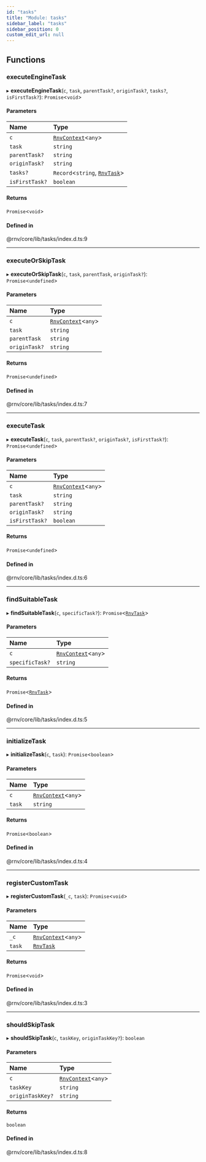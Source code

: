 ```yaml
---
id: "tasks"
title: "Module: tasks"
sidebar_label: "tasks"
sidebar_position: 0
custom_edit_url: null
---
```


## Functions

### executeEngineTask

▸ **executeEngineTask**(`c`, `task`, `parentTask?`, `originTask?`, `tasks?`, `isFirstTask?`): `Promise`\<`void`\>

#### Parameters

| Name | Type |
| :------ | :------ |
| `c` | [`RnvContext`](../interfaces/context_types.RnvContext.md)\<`any`\> |
| `task` | `string` |
| `parentTask?` | `string` |
| `originTask?` | `string` |
| `tasks?` | `Record`\<`string`, [`RnvTask`](tasks_types.md#rnvtask)\> |
| `isFirstTask?` | `boolean` |

#### Returns

`Promise`\<`void`\>

#### Defined in

@rnv/core/lib/tasks/index.d.ts:9

___

### executeOrSkipTask

▸ **executeOrSkipTask**(`c`, `task`, `parentTask`, `originTask?`): `Promise`\<`undefined`\>

#### Parameters

| Name | Type |
| :------ | :------ |
| `c` | [`RnvContext`](../interfaces/context_types.RnvContext.md)\<`any`\> |
| `task` | `string` |
| `parentTask` | `string` |
| `originTask?` | `string` |

#### Returns

`Promise`\<`undefined`\>

#### Defined in

@rnv/core/lib/tasks/index.d.ts:7

___

### executeTask

▸ **executeTask**(`c`, `task`, `parentTask?`, `originTask?`, `isFirstTask?`): `Promise`\<`undefined`\>

#### Parameters

| Name | Type |
| :------ | :------ |
| `c` | [`RnvContext`](../interfaces/context_types.RnvContext.md)\<`any`\> |
| `task` | `string` |
| `parentTask?` | `string` |
| `originTask?` | `string` |
| `isFirstTask?` | `boolean` |

#### Returns

`Promise`\<`undefined`\>

#### Defined in

@rnv/core/lib/tasks/index.d.ts:6

___

### findSuitableTask

▸ **findSuitableTask**(`c`, `specificTask?`): `Promise`\<[`RnvTask`](tasks_types.md#rnvtask)\>

#### Parameters

| Name | Type |
| :------ | :------ |
| `c` | [`RnvContext`](../interfaces/context_types.RnvContext.md)\<`any`\> |
| `specificTask?` | `string` |

#### Returns

`Promise`\<[`RnvTask`](tasks_types.md#rnvtask)\>

#### Defined in

@rnv/core/lib/tasks/index.d.ts:5

___

### initializeTask

▸ **initializeTask**(`c`, `task`): `Promise`\<`boolean`\>

#### Parameters

| Name | Type |
| :------ | :------ |
| `c` | [`RnvContext`](../interfaces/context_types.RnvContext.md)\<`any`\> |
| `task` | `string` |

#### Returns

`Promise`\<`boolean`\>

#### Defined in

@rnv/core/lib/tasks/index.d.ts:4

___

### registerCustomTask

▸ **registerCustomTask**(`_c`, `task`): `Promise`\<`void`\>

#### Parameters

| Name | Type |
| :------ | :------ |
| `_c` | [`RnvContext`](../interfaces/context_types.RnvContext.md)\<`any`\> |
| `task` | [`RnvTask`](tasks_types.md#rnvtask) |

#### Returns

`Promise`\<`void`\>

#### Defined in

@rnv/core/lib/tasks/index.d.ts:3

___

### shouldSkipTask

▸ **shouldSkipTask**(`c`, `taskKey`, `originTaskKey?`): `boolean`

#### Parameters

| Name | Type |
| :------ | :------ |
| `c` | [`RnvContext`](../interfaces/context_types.RnvContext.md)\<`any`\> |
| `taskKey` | `string` |
| `originTaskKey?` | `string` |

#### Returns

`boolean`

#### Defined in

@rnv/core/lib/tasks/index.d.ts:8
